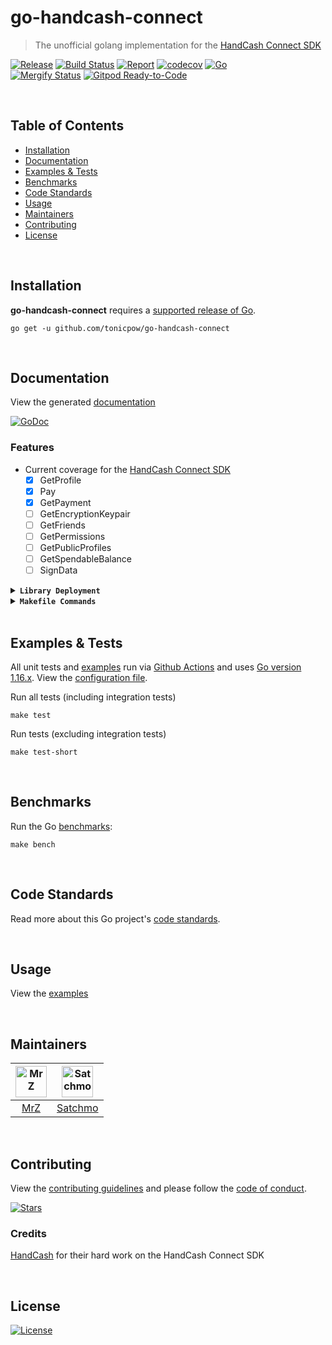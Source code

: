 # go-handcash-connect
> The unofficial golang implementation for the [HandCash Connect SDK](https://handcash.github.io/handcash-connect-sdk-js-beta-docs/#/)

[![Release](https://img.shields.io/github/release-pre/tonicpow/go-handcash-connect.svg?logo=github&style=flat&v=3)](https://github.com/tonicpow/go-handcash-connect/releases)
[![Build Status](https://img.shields.io/github/workflow/status/tonicpow/go-handcash-connect/run-go-tests?logo=github&v=3)](https://github.com/tonicpow/go-handcash-connect/actions)
[![Report](https://goreportcard.com/badge/github.com/tonicpow/go-handcash-connect?style=flat&v=3)](https://goreportcard.com/report/github.com/tonicpow/go-handcash-connect)
[![codecov](https://codecov.io/gh/tonicpow/go-handcash-connect/branch/master/graph/badge.svg?v=3)](https://codecov.io/gh/tonicpow/go-handcash-connect)
[![Go](https://img.shields.io/github/go-mod/go-version/tonicpow/go-handcash-connect?v=3)](https://golang.org/)
<br>
[![Mergify Status](https://img.shields.io/endpoint.svg?url=https://gh.mergify.io/badges/tonicpow/go-handcash-connect&style=flat&v=3)](https://mergify.io)
[![Gitpod Ready-to-Code](https://img.shields.io/badge/Gitpod-ready--to--code-blue?logo=gitpod)](https://gitpod.io/#https://github.com/tonicpow/go-handcash-connect)

<br/>

## Table of Contents
- [Installation](#installation)
- [Documentation](#documentation)
- [Examples & Tests](#examples--tests)
- [Benchmarks](#benchmarks)
- [Code Standards](#code-standards)
- [Usage](#usage)
- [Maintainers](#maintainers)
- [Contributing](#contributing)
- [License](#license)

<br/>

## Installation

**go-handcash-connect** requires a [supported release of Go](https://golang.org/doc/devel/release.html#policy).
```shell script
go get -u github.com/tonicpow/go-handcash-connect
```

<br/>

## Documentation
View the generated [documentation](https://pkg.go.dev/github.com/tonicpow/go-handcash-connect)

[![GoDoc](https://godoc.org/github.com/tonicpow/go-handcash-connect?status.svg&style=flat&v=3)](https://pkg.go.dev/github.com/tonicpow/go-handcash-connect)

### Features
- Current coverage for the [HandCash Connect SDK](https://handcash.github.io/handcash-connect-sdk-js-beta-docs/#/)
  - [x] GetProfile
  - [x] Pay
  - [x] GetPayment
  - [ ] GetEncryptionKeypair
  - [ ] GetFriends
  - [ ] GetPermissions
  - [ ] GetPublicProfiles
  - [ ] GetSpendableBalance
  - [ ] SignData

<details>
<summary><strong><code>Library Deployment</code></strong></summary>
<br/>

[goreleaser](https://github.com/goreleaser/goreleaser) for easy binary or library deployment to Github and can be installed via: `brew install goreleaser`.

The [.goreleaser.yml](.goreleaser.yml) file is used to configure [goreleaser](https://github.com/goreleaser/goreleaser).

Use `make release-snap` to create a snapshot version of the release, and finally `make release` to ship to production.
</details>

<details>
<summary><strong><code>Makefile Commands</code></strong></summary>
<br/>

View all `makefile` commands
```shell script
make help
```

List of all current commands:
```text
all                  Runs lint, test-short and vet
clean                Remove previous builds and any test cache data
clean-mods           Remove all the Go mod cache
coverage             Shows the test coverage
diff                 Show the git diff
generate             Runs the go generate command in the base of the repo
godocs               Sync the latest tag with GoDocs
help                 Show this help message
install              Install the application
install-go           Install the application (Using Native Go)
lint                 Run the golangci-lint application (install if not found)
release              Full production release (creates release in Github)
release              Runs common.release then runs godocs
release-snap         Test the full release (build binaries)
release-test         Full production test release (everything except deploy)
replace-version      Replaces the version in HTML/JS (pre-deploy)
tag                  Generate a new tag and push (tag version=0.0.0)
tag-remove           Remove a tag if found (tag-remove version=0.0.0)
tag-update           Update an existing tag to current commit (tag-update version=0.0.0)
test                 Runs lint and ALL tests
test-ci              Runs all tests via CI (exports coverage)
test-ci-no-race      Runs all tests via CI (no race) (exports coverage)
test-ci-short        Runs unit tests via CI (exports coverage)
test-no-lint         Runs just tests
test-short           Runs vet, lint and tests (excludes integration tests)
test-unit            Runs tests and outputs coverage
uninstall            Uninstall the application (and remove files)
update-linter        Update the golangci-lint package (macOS only)
vet                  Run the Go vet application
```
</details>

<br/>

## Examples & Tests
All unit tests and [examples](examples) run via [Github Actions](https://github.com/tonicpow/go-handcash-connect/actions) and
uses [Go version 1.16.x](https://golang.org/doc/go1.16). View the [configuration file](.github/workflows/run-tests.yml).

Run all tests (including integration tests)
```shell script
make test
```

Run tests (excluding integration tests)
```shell script
make test-short
```

<br/>

## Benchmarks
Run the Go [benchmarks](client_test.go):
```shell script
make bench
```

<br/>

## Code Standards
Read more about this Go project's [code standards](.github/CODE_STANDARDS.md).

<br/>

## Usage
View the [examples](examples)
 
<br/>

## Maintainers
| [<img src="https://github.com/mrz1836.png" height="50" alt="MrZ" />](https://github.com/mrz1836) | [<img src="https://github.com/rohenaz.png" height="50" alt="Satchmo" />](https://github.com/rohenaz) |
|:------------------------------------------------------------------------------------------------:|:----------------------------------------------------------------------------------------------------:|
|                                [MrZ](https://github.com/mrz1836)                                 |                                [Satchmo](https://github.com/rohenaz)                                 |
              
<br/>

## Contributing
View the [contributing guidelines](.github/CONTRIBUTING.md) and please follow the [code of conduct](.github/CODE_OF_CONDUCT.md).

[![Stars](https://img.shields.io/github/stars/tonicpow/go-handcash-connect?label=Please%20like%20us&style=social)](https://github.com/tonicpow/go-handcash-connect/stargazers)

### Credits

[HandCash](https://handcash.io) for their hard work on the HandCash Connect SDK

<br/>

## License

[![License](https://img.shields.io/github/license/tonicpow/go-handcash-connect.svg?style=flat&v=3)](LICENSE)
